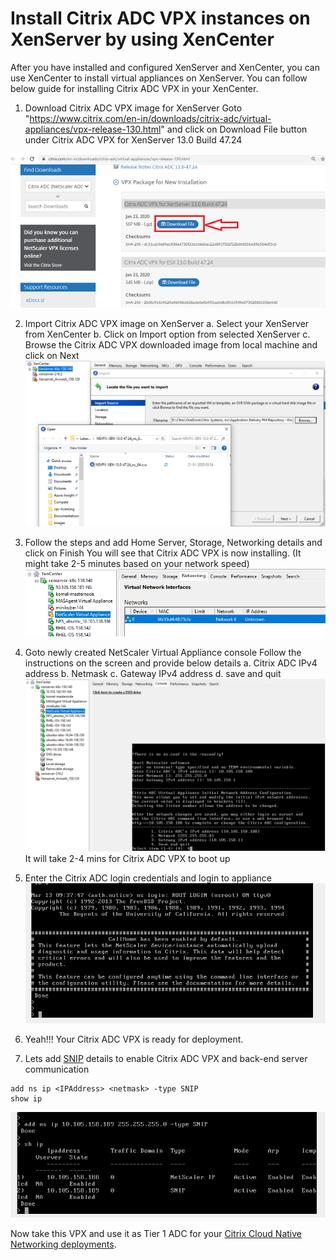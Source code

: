 # Install Citrix ADC VPX instances on XenServer by using XenCenter
After you have installed and configured XenServer and XenCenter, you can use XenCenter to install virtual appliances on XenServer.
You can follow below guide for installing Citrix ADC VPX in your XenCenter.

1. Download Citrix ADC VPX image for XenServer
Goto "https://www.citrix.com/en-in/downloads/citrix-adc/virtual-appliances/vpx-release-130.html" and click on Download File button under Citrix ADC VPX for XenServer 13.0 Build 47.24 

![download-vpx](images/download-vpx.PNG)

2. Import Citrix ADC VPX image on XenServer
a. Select your XenServer from XenCenter
b. Click on Import option from selected XenServer
c. Browse the Citrix ADC VPX downloaded image from local machine and click on Next
![xenserver](images/xenserver.PNG)

3. Follow the steps and add Home Server, Storage, Networking details and click on Finish
You will see that Citrix ADC VPX is now installing. (It might take 2-5 minutes based on your network speed)
![vpx-vm](images/vpx-vm.PNG)

4. Goto newly created NetScaler Virtual Appliance console
Follow the instructions on the screen and provide below details
a. Citrix ADC IPv4 address
b. Netmask
c. Gateway IPv4 address
d. save and quit
![console](images/console.PNG)
It will take 2-4 mins for Citrix ADC VPX to boot up

5. Enter the Citrix ADC login credentials and login to appliance
![vpx-login](images/vpx-login.PNG)

6. Yeah!!! Your Citrix ADC VPX is ready for deployment.

7. Lets add [SNIP](https://docs.citrix.com/en-us/citrix-adc/13/networking/ip-addressing/configuring-citrix-adc-owned-ip-addresses/configuring-subnet-ip-addresses-snips.html) details to enable Citrix ADC VPX and back-end server communication 
```
add ns ip <IPAddress> <netmask> -type SNIP
show ip
```
![snipentry](images/snipentry.PNG)

Now take this VPX and use it as Tier 1 ADC for your [Citrix Cloud Native Networking deployments](https://github.com/citrix/cloud-native-getting-started).